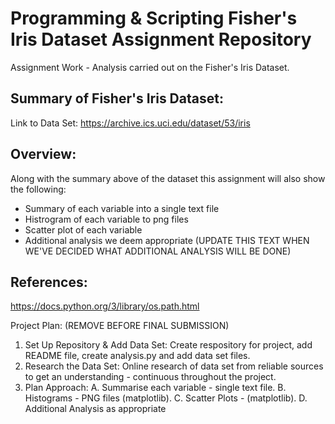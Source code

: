 # Programming & Scripting Fisher's Iris Dataset Assignment Repository

Assignment Work - Analysis carried out on the Fisher's Iris Dataset. 

## Summary of Fisher's Iris Dataset:

Link to Data Set: https://archive.ics.uci.edu/dataset/53/iris 

## Overview: 
Along with the summary above of the dataset this assignment will also show the following: 
- Summary of each variable into a single text file
- Histrogram of each variable to png files
- Scatter plot of each variable
- Additional analysis we deem appropriate (UPDATE THIS TEXT WHEN WE'VE DECIDED WHAT ADDITIONAL ANALYSIS WILL BE DONE)

## References: 
https://docs.python.org/3/library/os.path.html 


Project Plan: (REMOVE BEFORE FINAL SUBMISSION)
1. Set Up Repository & Add Data Set: Create respository for project, add README file, create analysis.py and add data set files. 
2. Research the Data Set: Online research of data set from reliable sources to get an understanding - continuous throughout the project. 
3. Plan Approach: 
    A. Summarise each variable - single text file.
    B. Histograms - PNG files (matplotlib).
    C. Scatter Plots - (matplotlib).
    D. Additional Analysis as appropriate
